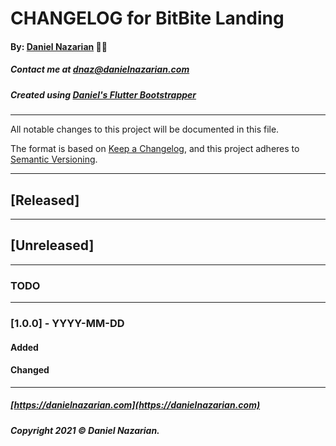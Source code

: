 # CHANGELOG for BitBite Landing
#### By: [Daniel Nazarian](https://danielnazarian) 🐧👹
##### Contact me at <dnaz@danielnazarian.com>
##### Created using [Daniel's Flutter Bootstrapper](https://github.com/Dan-Incorporated/bitbite_landing)

-------------------------------------------------------

All notable changes to this project will be documented in this file.

The format is based on [Keep a Changelog](https://keepachangelog.com/en/1.0.0/), and this project
adheres to [Semantic Versioning](https://semver.org/spec/v2.0.0.html).

-------------------------------------------------------

## [Released]

-------------------------------------------------------

## [Unreleased]

-------------------------------------------------------
### TODO


---------------------------

### [1.0.0] - YYYY-MM-DD

#### Added

#### Changed

-------------------------------------------------------
##### [https://danielnazarian.com](https://danielnazarian.com)
##### Copyright 2021 © Daniel Nazarian.
